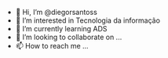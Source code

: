- 👋 Hi, I’m @diegorsantoss
- 👀 I’m interested in Tecnologia da informação 
- 🌱 I’m currently learning ADS
- 💞️ I’m looking to collaborate on ...
- 📫 How to reach me ...

<!---
diegorsantoss/diegorsantoss is a ✨ special ✨ repository because its `README.md` (this file) appears on your GitHub profile.
You can click the Preview link to take a look at your changes.
--->
